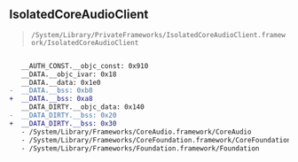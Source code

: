 ## IsolatedCoreAudioClient

> `/System/Library/PrivateFrameworks/IsolatedCoreAudioClient.framework/IsolatedCoreAudioClient`

```diff

   __AUTH_CONST.__objc_const: 0x910
   __DATA.__objc_ivar: 0x18
   __DATA.__data: 0x1e0
-  __DATA.__bss: 0xb8
+  __DATA.__bss: 0xa8
   __DATA_DIRTY.__objc_data: 0x140
-  __DATA_DIRTY.__bss: 0x20
+  __DATA_DIRTY.__bss: 0x30
   - /System/Library/Frameworks/CoreAudio.framework/CoreAudio
   - /System/Library/Frameworks/CoreFoundation.framework/CoreFoundation
   - /System/Library/Frameworks/Foundation.framework/Foundation

```
